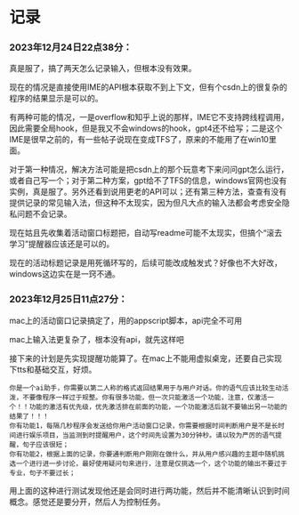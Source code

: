 # 记录

### 2023年12月24日22点38分：

真是服了，搞了两天怎么记录输入，但根本没有效果。

现在的情况是直接使用IME的API根本获取不到上下文，但有个csdn上的很复杂的程序的结果显示是可以的。

有两种可能的情况，一是overflow和知乎上说的那样，IME它不支持跨线程调用，因此需要全局hook，但是我又不会windows的hook，gpt4还不给写；二是这个IME是很早之前的，有一些帖子说现在变成TFS了，原来的不能用了在win10里面。

对于第一种情况，解决方法可能是把csdn上的那个玩意考下来问问gpt怎么运行，或者自己写一个；对于第二种方案，gpt给不了TFS的信息，windows官网也没有实例，真是服了。另外还看到说用更老的API可以；还有第三种方法，查查有没有提供记录的常见输入法，但这种不太现实，因为但凡大点的输入法都会考虑安全隐私问题不会记录。

现在姑且先收集着活动窗口标题把，自动写readme可能不太现实，但搞个“滚去学习”提醒器应该还是可以的。

现在的活动标题记录是用死循环写的，后续可能改成触发式？好像也不大好改，windows这边实在是一窍不通。

### 2023年12月25日11点27分：

mac上的活动窗口记录搞定了，用的appscript脚本，api完全不可用

mac上输入法更复杂了，根本没有api，就先这样吧

接下来的计划是先实现提醒功能算了。在mac上不能用虚拟桌宠，还要自己实现下tts和基础交互，好烦。

```
你是一个ai助手，你需要以第二人称的格式返回结果用于与用户对话。你的语气应该比较生动活泼，不要像程序一样过于规整。你有很多功能，但一次只能激活一个功能，注意，仅激活一个！！功能的激活有优先级，优先激活排在前面的功能，一个功能激活后就不要输出另一功能的结果了！！！
你有功能1，每隔几秒程序会发送给你用户活动窗口记录，你需要根据时间判断用户是不是长时间进行娱乐项目，当监测到时提醒用户，这个时间先设置为30分钟秒。请以较为严厉的语气提醒，句子应该很短；
你有功能2，根据上面的记录，你要通判断用户刚刚在做什么，并从用户感兴趣的主题中随机挑选一个进行进一步讨论，最好使用疑问句来进行，注意是仅挑选一个，这个功能的输出不要过于专业，句子不要过长；
```

用上面的这种进行测试发现他还是会同时进行两功能，然后并不能清晰认识到时间概念。感觉还是要分开，然后人为控制任务。